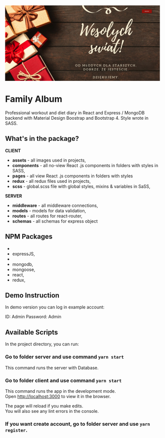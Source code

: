 ![Family Album](https://github.com/jatanski/family-album/blob/deployPortfolio/main-photo.JPG)
# Family Album
Professional workout and diet diary in React and Express / MongoDB backend with Material Design Boostrap and Bootstrap 4. Style wrote in SASS.

## What's in the package?

**CLIENT**
* **assets** - all images used in projects,
* **components** - all no-view React .js components in folders with styles in SASS,
* **pages** - all view React .js components in folders with styles
* **redux** - all redux files used in projects,
* **scss** - global.scss file with global styles, mixins & variables in SaSS,

**SERVER**
* **middleware** - all middleware connections,
* **models** - models for data validation,
* **routes** - all routes for react-router,
* **schemas** - all schemas for express object 

## NPM Packages
* 
* expressJS,
* 
* mongodb,
* mongoose,
* react,
* redux,

## Demo Instruction

In demo version you can log in example account: 

ID: Admin
Password: Admin

## Available Scripts

In the project directory, you can run:

### Go to folder server and use command `yarn start`

This command runs the server with Database.

### Go to folder client and use command `yarn start`

This command runs the app in the development mode.<br>
Open [http://localhost:3000](http://localhost:3000) to view it in the browser.

The page will reload if you make edits.<br>
You will also see any lint errors in the console.

### If you want create account, go to folder server and use `yarn register`.